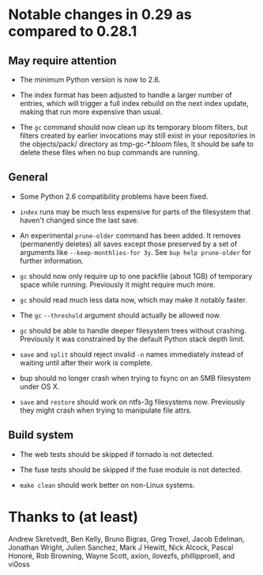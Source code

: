 
Notable changes in 0.29 as compared to 0.28.1
=============================================

May require attention
---------------------

* The minimum Python version is now to 2.6.

* The index format has been adjusted to handle a larger number of
  entries, which will trigger a full index rebuild on the next index
  update, making that run more expensive than usual.

* The `gc` command should now clean up its temporary bloom filters,
  but filters created by earlier invocations may still exist in your
  repositories in the objects/pack/ directory as tmp-gc-*.bloom files,
  It should be safe to delete these files when no bup commands are
  running.

General
-------

* Some Python 2.6 compatibility problems have been fixed.

* `index` runs may be much less expensive for parts of the filesystem
  that haven't changed since the last save.

* An experimental `prune-older` command has been added.  It removes
  (permanently deletes) all saves except those preserved by a set of
  arguments like `--keep-monthlies-for 3y`.  See `bup help
  prune-older` for further information.

* `gc` should now only require up to one packfile (about 1GB) of
  temporary space while running.  Previously it might require much
  more.

* `gc` should read much less data now, which may make it notably
  faster.

* The `gc` `--threshold` argument should actually be allowed now.

* `gc` should be able to handle deeper filesystem trees without
  crashing.  Previously it was constrained by the default Python stack
  depth limit.

* `save` and `split` should reject invalid `-n` names immediately
  instead of waiting until after their work is complete.

* bup should no longer crash when trying to fsync on an SMB
  filesystem under OS X.

* `save` and `restore` should work on ntfs-3g filesystems now.  Previously
  they might crash when trying to manipulate file attrs.

Build system
------------

* The web tests should be skipped if tornado is not detected.

* The fuse tests should be skipped if the fuse module is not detected.

* `make clean` should work better on non-Linux systems.


Thanks to (at least)
====================

Andrew Skretvedt, Ben Kelly, Bruno Bigras, Greg Troxel, Jacob Edelman,
Jonathan Wright, Julien Sanchez, Mark J Hewitt, Nick Alcock, Pascal
Honoré, Rob Browning, Wayne Scott, axion, ilovezfs, phillipproell, and
vi0oss
